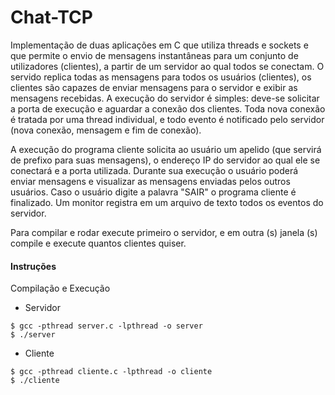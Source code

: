 # Chat-TCP
Implementação de duas aplicações em C que utiliza threads e sockets e que permite o envio de mensagens instantâneas para um conjunto de utilizadores (clientes), a partir de um servidor ao qual todos se conectam. O servido replica todas as mensagens para todos os usuários (clientes), os clientes são capazes de enviar mensagens para o servidor e exibir as mensagens recebidas. A execução do servidor é simples: deve-se solicitar a porta de execução e aguardar a conexão dos clientes. Toda nova conexão é tratada por uma thread individual, e todo evento é notificado pelo servidor (nova conexão, mensagem e fim de conexão). 

A execução do programa cliente solicita ao usuário um apelido (que servirá de prefixo para suas mensagens), o endereço IP do servidor ao qual ele se conectará e a porta utilizada. Durante sua execução o usuário poderá enviar mensagens e visualizar as mensagens enviadas pelos outros usuários. Caso o usuário digite a palavra "SAIR" o programa cliente é finalizado.
Um monitor registra em um arquivo de texto todos os eventos do servidor.

Para compilar e rodar execute primeiro o servidor, e em outra (s) janela (s) compile e execute quantos clientes quiser.

#### Instruções
Compilação e Execução
- Servidor
````
$ gcc -pthread server.c -lpthread -o server
$ ./server
````
- Cliente
````
$ gcc -pthread cliente.c -lpthread -o cliente
$ ./cliente
````
